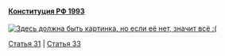 #### [Конституция РФ 1993](https://lalawland.github.io/eurasia/russia/const)

[![Здесь должна быть картинка, но если её нет, значит всё :(](https://sun9-west.userapi.com/sun9-50/s/v1/ig2/Y3BLTevVSA7iC52RxNpiYsO6tjYEu1GUSDhkSpGWB2cCc0xSI98kLv26YD2tFkjbUix6DcXNumFnLyMigsYaTgia.jpg?size=1280x720&quality=95&type=album)](https://sun9-west.userapi.com/sun9-50/s/v1/ig2/Y3BLTevVSA7iC52RxNpiYsO6tjYEu1GUSDhkSpGWB2cCc0xSI98kLv26YD2tFkjbUix6DcXNumFnLyMigsYaTgia.jpg?size=1280x720&quality=95&type=album)

[Статья 31](https://lalawland.github.io/eurasia/russia/const/art31) | [Статья 33](https://lalawland.github.io/eurasia/russia/const/art33)
